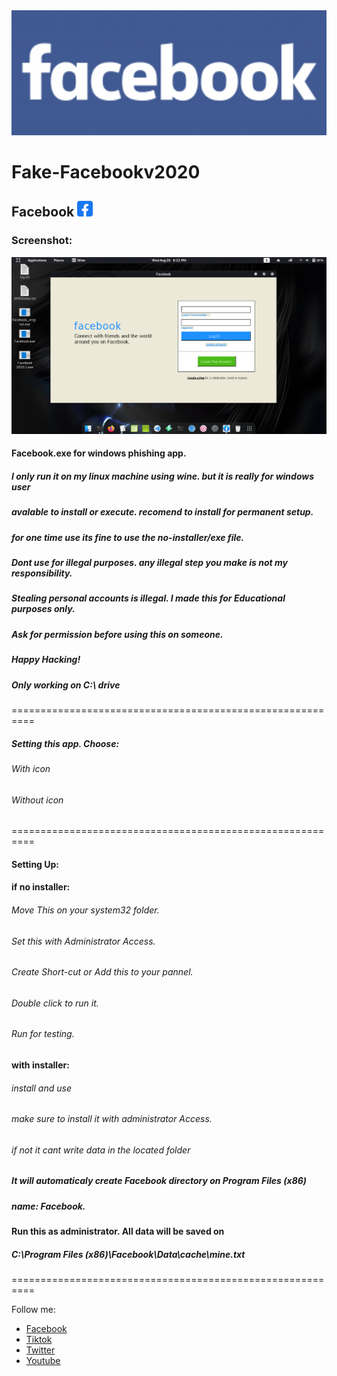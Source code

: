 <img src="fblogo.png" width="900" >

# Fake-Facebookv2020

## Facebook <img src="fbico.png" width="25" >

### Screenshot:
<img src="fb2020.png" width="700" >

#### Facebook.exe for windows phishing app.

##### I only run it on my linux machine using wine. but it is really for windows user
##### avalable to install or execute. recomend to install for permanent setup. 
##### for one time use its fine to use the no-installer/exe file.

##### Dont use for illegal purposes. any illegal step you make is not my responsibility.
##### Stealing personal accounts is illegal. I made this for Educational purposes only.
##### Ask for permission before using this on someone.
##### Happy Hacking!

##### Only working on C:\ drive

==========================================================

##### Setting this app. Choose:

###### With icon
###### Without icon

==========================================================
#### Setting Up:

#### if no installer:
###### Move This on your system32 folder.

###### Set this with Administrator Access.

###### Create Short-cut or Add this to your pannel.

###### Double click to run it.

###### Run for testing.

#### with installer:

###### install and use

###### make sure to install it with administrator Access.

###### if not it cant write data in the located folder

##### It will automaticaly create Facebook directory on Program Files (x86)
##### name: Facebook.

#### Run this as administrator. All data will be saved on

#####  C:\Program Files (x86)\Facebook\Data\cache\mine.txt
  
==========================================================

Follow me:
+ [Facebook](https://web.facebook.com/h4ckitnow)
+ [Tiktok](https://www.tiktok.com/@johnsmith0911)
+ [Twitter](https://twitter.com/John44233759)
+ [Youtube](https://www.youtube.com/channel/UCV5gF3dWxUOFoGA7P9NGviQ)
